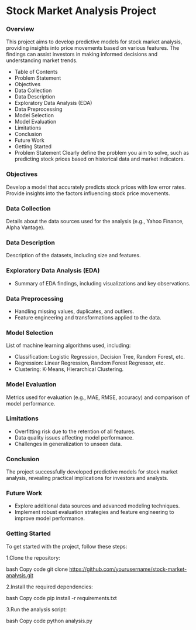 # Stock Market Analysis Project
### Overview
This project aims to develop predictive models for stock market analysis, providing insights into price movements based on various features. The findings can assist investors in making informed decisions and understanding market trends.

* Table of Contents
* Problem Statement
* Objectives
* Data Collection
* Data Description
* Exploratory Data Analysis (EDA)
* Data Preprocessing
* Model Selection
* Model Evaluation
* Limitations
* Conclusion
* Future Work
* Getting Started
* Problem Statement
Clearly define the problem you aim to solve, such as predicting stock prices based on historical data and market indicators.

### Objectives
Develop a model that accurately predicts stock prices with low error rates.
Provide insights into the factors influencing stock price movements.
### Data Collection
Details about the data sources used for the analysis (e.g., Yahoo Finance, Alpha Vantage).

### Data Description
Description of the datasets, including size and features.

### Exploratory Data Analysis (EDA)
* Summary of EDA findings, including visualizations and key observations.
### Data Preprocessing
* Handling missing values, duplicates, and outliers.
* Feature engineering and transformations applied to the data.
### Model Selection
List of machine learning algorithms used, including:

* Classification: Logistic Regression, Decision Tree, Random Forest, etc.
* Regression: Linear Regression, Random Forest Regressor, etc.
* Clustering: K-Means, Hierarchical Clustering.
### Model Evaluation
Metrics used for evaluation (e.g., MAE, RMSE, accuracy) and comparison of model performance.

### Limitations
* Overfitting risk due to the retention of all features.
* Data quality issues affecting model performance.
* Challenges in generalization to unseen data.
  
### Conclusion
The project successfully developed predictive models for stock market analysis, revealing practical implications for investors and analysts.

### Future Work
* Explore additional data sources and advanced modeling techniques.
* Implement robust evaluation strategies and feature engineering to improve model performance.
  
### Getting Started
To get started with the project, follow these steps:

1.Clone the repository:

bash
Copy code
git clone https://github.com/yourusername/stock-market-analysis.git

2.Install the required dependencies:

bash
Copy code
pip install -r requirements.txt

3.Run the analysis script:

bash
Copy code
python analysis.py

